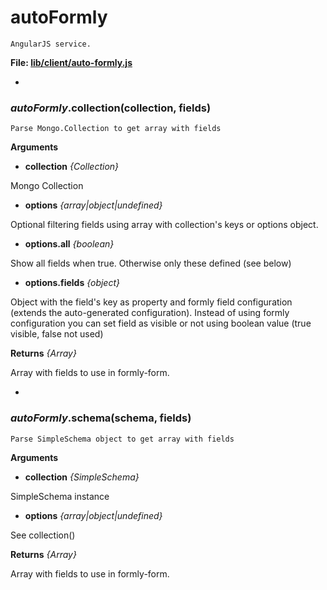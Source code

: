 autoFormly
==========

```
AngularJS service.
```

__File: [lib/client/auto-formly.js](../lib/client/auto-formly.js)__

-

### *autoFormly*.collection(collection, fields)

```
Parse Mongo.Collection to get array with fields
```

__Arguments__

* __collection__ *{Collection}*  

 Mongo Collection
 
* __options__ *{array|object|undefined}*

 Optional filtering fields using array with collection's keys 
 or options object.
 
* __options.all__ *{boolean}*

 Show all fields when true. Otherwise only these defined (see below)

* __options.fields__ *{object}*

 Object with the field's key as property and formly field configuration (extends the auto-generated configuration).
 Instead of using formly configuration you can set field as visible or not using boolean value (true visible, false not used)
 
 
__Returns__  *{Array}*
 
 Array with fields to use in formly-form.
 
-

### *autoFormly*.schema(schema, fields)

```
Parse SimpleSchema object to get array with fields
```

__Arguments__

* __collection__ *{SimpleSchema}*  

 SimpleSchema instance
 
* __options__ *{array|object|undefined}*

 See collection()
 
__Returns__  *{Array}*
 
 Array with fields to use in formly-form.
 